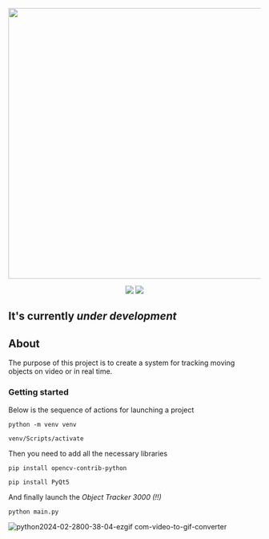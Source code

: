 <p align="center">
      <img src="https://i.ibb.co/W0TTLCS/logoza-ru.png" width="540">
</p>

<p align="center">
   <img src="https://img.shields.io/badge/OpenCV-4.9.0-purple">
   <img src="https://img.shields.io/badge/PyQt-5.15.10-green">
</p>

## It's currently *under development*


## About
The purpose of this project is to create a system for tracking moving objects on video or in real time.

### Getting started
Below is the sequence of actions for launching a project 
```
python -m venv venv
```
```
venv/Scripts/activate
```
Then you need to add all the necessary libraries
```
pip install opencv-contrib-python
```
```
pip install PyQt5
```
And finally launch the *Object Tracker 3000 (!!)*
```
python main.py
```

![python2024-02-2800-38-04-ezgif com-video-to-gif-converter](https://github.com/vivatttt/Object-Tracking/assets/143903636/36c85631-cd30-4a39-ad24-e71e143061c1)
